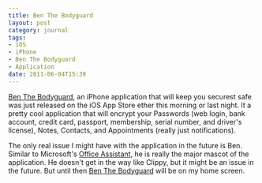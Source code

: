 ```yaml
---
title: Ben The Bodyguard
layout: post
category: journal
tags:
- iOS
- iPhone
- Ben The Bodyguard
- Application
date: 2011-06-04T15:39
---
```


[Ben The Bodyguard](http://benthebodyguard.com/), an iPhone application that will keep you securest safe was just released on the iOS App Store ether this morning or last night. It a pretty cool application that will encrypt your Passwords (web login, bank account, credit card, passport, membership, serial number, and driver's license), Notes, Contacts, and Appointments (really just notifications).

The only real issue I might have with the application in the future is Ben. Similar to Microsoft's [Office Assistant](http://en.wikipedia.org/wiki/Office_Assistant), he is really the major mascot of the application. He doesn't get in the way like Clippy, but it might be an issue in the future. But until then [Ben The Bodyguard](http://benthebodyguard.com/) will be on my home screen.